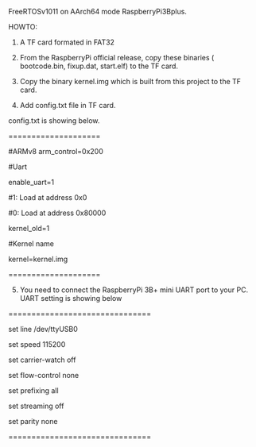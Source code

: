 FreeRTOSv1011 on AArch64 mode RaspberryPi3Bplus.


HOWTO:

1. A TF card formated in FAT32

2. From the RaspberryPi official release, copy these binaries ( bootcode.bin,  fixup.dat, start.elf) to the TF card.

3. Copy the binary kernel.img which is built from this project to the TF card.

4. Add config.txt file in TF card.


config.txt is showing below.

====================

 #ARMv8
 arm_control=0x200

 #Uart
 
 enable_uart=1
 

 #1: Load at address 0x0
 
 #0: Load at address 0x80000
 
 kernel_old=1

 #Kernel name
 
 kernel=kernel.img

====================

5. You need to connect the RaspberryPi 3B+ mini UART port to your PC. UART setting is showing below

===============================

 set line /dev/ttyUSB0 

 set speed 115200 

 set carrier-watch off 

 set flow-control none 

 set prefixing all

 set streaming off

 set parity none

===============================

